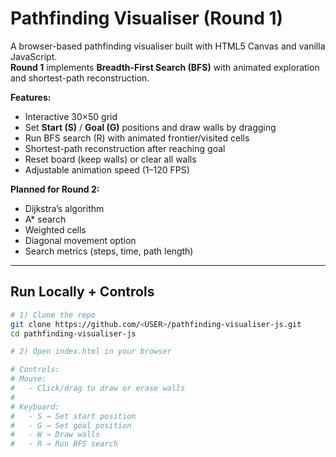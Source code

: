 # Pathfinding Visualiser (Round 1)

A browser-based pathfinding visualiser built with HTML5 Canvas and vanilla JavaScript.  
**Round 1** implements **Breadth-First Search (BFS)** with animated exploration and shortest-path reconstruction.

**Features:**
- Interactive 30×50 grid
- Set **Start (S)** / **Goal (G)** positions and draw walls by dragging
- Run BFS search (R) with animated frontier/visited cells
- Shortest-path reconstruction after reaching goal
- Reset board (keep walls) or clear all walls
- Adjustable animation speed (1–120 FPS)

**Planned for Round 2:**
- Dijkstra’s algorithm
- A* search
- Weighted cells
- Diagonal movement option
- Search metrics (steps, time, path length)

---

## Run Locally + Controls
```bash
# 1) Clone the repo
git clone https://github.com/<USER>/pathfinding-visualiser-js.git
cd pathfinding-visualiser-js

# 2) Open index.html in your browser

# Controls:
# Mouse:
#   - Click/drag to draw or erase walls
#
# Keyboard:
#   - S → Set start position
#   - G → Set goal position
#   - W → Draw walls
#   - R → Run BFS search
